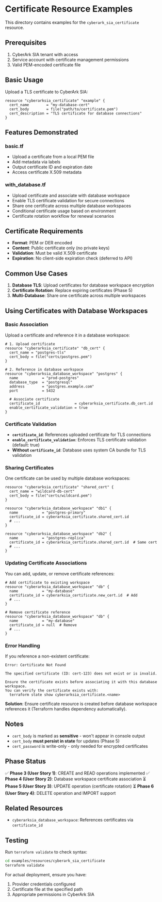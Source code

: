# Certificate Resource Examples

This directory contains examples for the `cyberark_sia_certificate` resource.

## Prerequisites

1. CyberArk SIA tenant with access
2. Service account with certificate management permissions
3. Valid PEM-encoded certificate file

## Basic Usage

Upload a TLS certificate to CyberArk SIA:

```hcl
resource "cyberarksia_certificate" "example" {
  cert_name        = "my-database-cert"
  cert_body        = file("path/to/certificate.pem")
  cert_description = "TLS certificate for database connections"
}
```

## Features Demonstrated

### basic.tf
- Upload a certificate from a local PEM file
- Add metadata via labels
- Output certificate ID and expiration date
- Access certificate X.509 metadata

### with_database.tf
- Upload certificate and associate with database workspace
- Enable TLS certificate validation for secure connections
- Share one certificate across multiple database workspaces
- Conditional certificate usage based on environment
- Certificate rotation workflow for renewal scenarios

## Certificate Requirements

- **Format**: PEM or DER encoded
- **Content**: Public certificate only (no private keys)
- **Validation**: Must be valid X.509 certificate
- **Expiration**: No client-side expiration check (deferred to API)

## Common Use Cases

1. **Database TLS**: Upload certificates for database workspace encryption
2. **Certificate Rotation**: Replace expiring certificates (Phase 5)
3. **Multi-Database**: Share one certificate across multiple workspaces

## Using Certificates with Database Workspaces

### Basic Association

Upload a certificate and reference it in a database workspace:

```hcl
# 1. Upload certificate
resource "cyberarksia_certificate" "db_cert" {
  cert_name = "postgres-tls"
  cert_body = file("certs/postgres.pem")
}

# 2. Reference in database workspace
resource "cyberarksia_database_workspace" "postgres" {
  name           = "prod-postgres"
  database_type  = "postgresql"
  address        = "postgres.example.com"
  port           = 5432

  # Associate certificate
  certificate_id                = cyberarksia_certificate.db_cert.id
  enable_certificate_validation = true
}
```

### Certificate Validation

- **`certificate_id`**: References uploaded certificate for TLS connections
- **`enable_certificate_validation`**: Enforces TLS certificate validation (default: true)
- **Without `certificate_id`**: Database uses system CA bundle for TLS validation

### Sharing Certificates

One certificate can be used by multiple database workspaces:

```hcl
resource "cyberarksia_certificate" "shared_cert" {
  cert_name = "wildcard-db-cert"
  cert_body = file("certs/wildcard.pem")
}

resource "cyberarksia_database_workspace" "db1" {
  name           = "postgres-primary"
  certificate_id = cyberarksia_certificate.shared_cert.id
  # ...
}

resource "cyberarksia_database_workspace" "db2" {
  name           = "postgres-replica"
  certificate_id = cyberarksia_certificate.shared_cert.id  # Same cert
  # ...
}
```

### Updating Certificate Associations

You can add, update, or remove certificate references:

```hcl
# Add certificate to existing workspace
resource "cyberarksia_database_workspace" "db" {
  name           = "my-database"
  certificate_id = cyberarksia_certificate.new_cert.id  # Add
  # ...
}

# Remove certificate reference
resource "cyberarksia_database_workspace" "db" {
  name           = "my-database"
  certificate_id = null  # Remove
  # ...
}
```

### Error Handling

If you reference a non-existent certificate:

```
Error: Certificate Not Found

The specified certificate (ID: cert-123) does not exist or is invalid.

Ensure the certificate exists before associating it with this database workspace.
You can verify the certificate exists with:
  terraform state show cyberarksia_certificate.<name>
```

**Solution**: Ensure certificate resource is created before database workspace references it (Terraform handles dependency automatically).

## Notes

- `cert_body` is marked as **sensitive** - won't appear in console output
- `cert_body` **must persist in state** for updates (Phase 5)
- `cert_password` is write-only - only needed for encrypted certificates

## Phase Status

✅ **Phase 3 (User Story 1)**: CREATE and READ operations implemented
✅ **Phase 4 (User Story 2)**: Database workspace certificate association
⏳ **Phase 5 (User Story 3)**: UPDATE operation (certificate rotation)
⏳ **Phase 6 (User Story 4)**: DELETE operation and IMPORT support

## Related Resources

- `cyberarksia_database_workspace`: References certificates via `certificate_id`

## Testing

Run `terraform validate` to check syntax:

```bash
cd examples/resources/cyberark_sia_certificate
terraform validate
```

For actual deployment, ensure you have:
1. Provider credentials configured
2. Certificate file at the specified path
3. Appropriate permissions in CyberArk SIA
